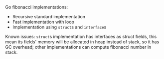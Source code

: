 Go fibonacci implementations:

- Recursive standard implementation
- Fast implementation with loop
- Implementation using `struct`s and `interface`s

Known issues: `struct`s implementation has interfaces as struct fields,
this mean its fields' memory will be allocated in heap instead of stack,
so it has GC overhead; other implementations can compute fibonacci number
in stack.
